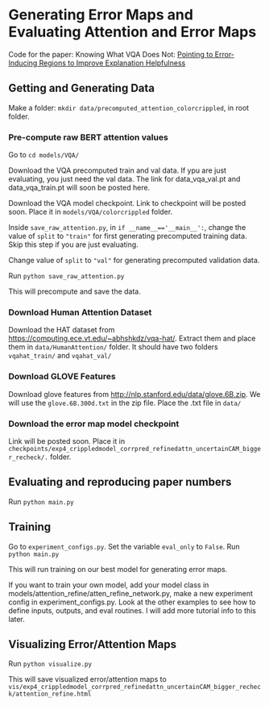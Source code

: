 # Generating Error Maps and Evaluating Attention and Error Maps

Code for the paper: Knowing What VQA Does Not: [Pointing to Error-Inducing Regions to Improve Explanation Helpfulness](https://arxiv.org/abs/2103.14712)

## Getting and Generating Data
Make a folder: `mkdir data/precomputed_attention_colorcrippled`, in root folder. 

### Pre-compute raw BERT attention values
Go to `cd models/VQA/`

Download the VQA precomputed train and val data. If ypu are just evaluating, you just need the val data. 
The link for data_vqa_val.pt and data_vqa_train.pt will soon be posted here. 

Download the VQA model checkpoint. Link to checkpoint will be posted soon. Place it in `models/VQA/colorcrippled` folder.

Inside `save_raw_attention.py`, in `if __name__=='__main__':`, change the value of
`split` to `"train"` for first generating precomputed training data. Skip this step if you are just evaluating.

Change value of `split` to `"val"` for generating precomputed validation data. 

Run `python save_raw_attention.py`

This will precompute and save the data. 

### Download Human Attention Dataset
Download the HAT dataset from <https://computing.ece.vt.edu/~abhshkdz/vqa-hat/>. 
Extract them and place them in `data/HumanAttention/` folder. It should have two folders `vqahat_train/` and `vqahat_val/`

### Download GLOVE Features
Download glove features from <http://nlp.stanford.edu/data/glove.6B.zip>. 
We will use the `glove.6B.300d.txt` in the zip file. Place the .txt file in `data/`

### Download the error map model checkpoint

Link will be posted soon. 
Place it in `checkpoints/exp4_crippledmodel_corrpred_refinedattn_uncertainCAM_bigger_recheck/.` folder.


## Evaluating and reproducing paper numbers
Run 
`python main.py`

## Training
Go to `experiment_configs.py`.
Set the variable `eval_only` to `False`.
Run `python main.py`

This will run training on our best model for generating error maps. 

If you want to train your own model, add your model class in models/attention_refine/atten_refine_network.py, 
make a new experiment config in experiment_configs.py. Look at the other examples to see how to define inputs, outputs,
and eval routines. I will add more tutorial info to this later. 

## Visualizing Error/Attention Maps
Run 
`python visualize.py` 

This will save visualized error/attention maps to `vis/exp4_crippledmodel_corrpred_refinedattn_uncertainCAM_bigger_recheck/attention_refine.html` 





